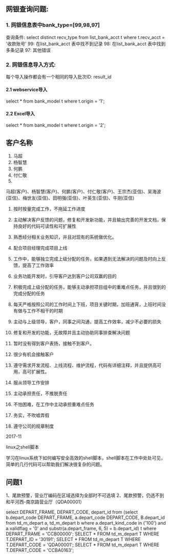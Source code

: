 ## 网银查询问题:

### 1. 网银信息表中bank_type=[99,98,97]
查询条件: select distinct recv_type from list_bank_acct t where t.recv_acct = '收款账号'
99: 在list_bank_acct 表中找不到记录
98: 在list_bank_acct 表中找到多条记录
97: 其他错误

### 2. 网银信息导入方式:

每个导入操作都会有一个相同的导入批次ID: result_id

#### 2.1 webservice导入
select * from bank_model t where t.origin = '1';


#### 2.2 Excel导入
select * from bank_model t where t.origin = '2';




## 客户名称

1. 马超
2. 杨智慧
3. 何鹏
4. 付仁敬
5.

马超(客户)、杨智慧(客户)、何鹏(客户)、付仁敬(客户)、王宗杰(亚信)、吴海波(亚信)、梅世友(亚信)、田明强(亚信)、叶英生(亚信)、牛刚(亚信)




1. 按时按量完成工作，不拖延工作进度
2. 主动解决客户反馈的问题，修复和开发新功能，并且输出完善的开发文档，保持良好的代码可读性和可扩展性
3. 熟悉经分相关业务知识，并且对现有的系统做优化。
4. 配合项目经理完成项目上线



1. 工作中，能够独立完成上级分配的任务，如果遇到无法解决的问题及时向上反馈，提高了工作效率
2. 业务功能开发时，引导客户达到客户公司双赢的目的
3. 积极完成上级分配的任务，能够主动承担项目组中的重难点任务，并且很到的完成分配的任务
4. 每天严格按照公司的工作时间上下班，项目关键时期，加班通宵，上班时间没有做与工作不相干的时期
5. 主动与上级领导，客户，同事之间沟通，提高工作效率，减少不必要的损失



1. 修复和开发的功能，无故障并且主动协助同事排查解决问题


1. 暂时没有得到客户表扬，接触不到客户。
2. 很少有机会接触客户
3. 遵守需求开发流程、上线流程、维护流程，代码有详细注释，并且提供高可用，高可扩展性。


1. 服从领导工作安排
2. 主动承担责任，不推脱责任
3. 不怕困难，在工作中主动承担重难点任务
4. 务实，不吹嘘弄假
5. 遵守公司的规章制度


2017-11

linux之shell脚本

学习在linux系统下如何编写安全高效的shell脚本，shell脚本在工作中处处可见，简单的几行代码可以帮助我们解决很复杂的问题。





## 问题1

1、尾款预警，营业厅编码在区域选择为全部时不可选填
2、尾款预警，仍选不到和平河西-南京路营业厅（QDA00001）

select DEPART_FRAME, DEPART_CODE, depart_id
  from (select b.depart_code DEPART_FRAME,
               a.depart_code DEPART_CODE,
               B.depart_id
          from td_m_depart a, td_m_depart b
         where a.depart_kind_code in ('100')
           and a.validflag = '0'
           and substr(a.depart_frame, 6, 5) = b.depart_id) t
 where DEPART_FRAME = 'CCB00000';
SELECT * FROM td_m_depart T WHERE T.DEPART_ID = '30191';
SELECT * FROM td_m_depart T WHERE T.DEPART_CODE = 'QDA00001';
SELECT * FROM td_m_depart T WHERE T.DEPART_CODE = 'CCBA0163';














